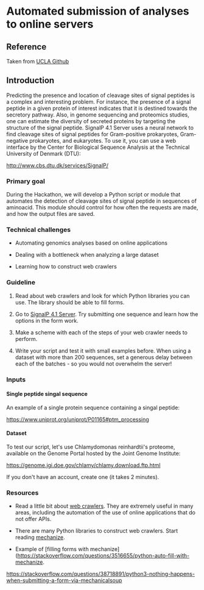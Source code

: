 # Automated submission of analyses to online servers 

## Reference

Taken from [UCLA Github](https://github.com/QCB-Collaboratory/Python-Hackathon-Fall2017/blob/master/Materials_Resources/Problem-4/Readme.md)

## Introduction

Predicting the presence and location of cleavage sites of signal peptides is a complex and interesting problem. For instance, the presence of a signal peptide in a given protein of interest indicates that it is destined towards the secretory pathway. Also, in genome sequencing and proteomics studies, one can estimate the diversity of secreted proteins by targeting the structure of the signal peptide. SignalP 4.1 Server uses a neural network to find cleavage sites of signal peptides for Gram-positive prokaryotes, Gram-negative prokaryotes, and eukaryotes. To use it, you can use a web interface by the Center for Biological Sequence Analysis at the Technical University of Denmark (DTU):

http://www.cbs.dtu.dk/services/SignalP/

### Primary goal

During the Hackathon, we will develop a Python script or module that automates the detection of cleavage sites of signal peptide in sequences of aminoacid. This module should control for how often the requests are made, and how the output files are saved.


### Technical challenges

* Automating genomics analyses based on online applications

* Dealing with a bottleneck when analyzing a large dataset

* Learning how to construct web crawlers


### Guideline

1. Read about web crawlers and look for which Python libraries you can use. The library should be able to fill forms.

2. Go to [SignalP 4.1 Server](http://www.cbs.dtu.dk/services/SignalP/). Try submitting one sequence and learn how the options in the form work.

3. Make a scheme with each of the steps of your web crawler needs to perform. 

4. Write your script and test it with small examples before. When using a dataset with more than 200 sequences, set a generous delay between each of the batches - so you would not overwhelm the server!

### Inputs

#### Single peptide singal sequence

An example of a single protein sequence containing a singal peptide:

https://www.uniprot.org/uniprot/P01165#ptm_processing

#### Dataset

To test our script, let's use Chlamydomonas reinhardtii's proteome, available on the Genome Portal hosted by the Joint Genome Institute:

https://genome.jgi.doe.gov/chlamy/chlamy.download.ftp.html

If you don't have an account, create one (it takes 2 minutes).

### Resources

* Read a little bit about [web crawlers](https://en.wikipedia.org/wiki/Web_crawler). They are extremely useful in many areas, including the automation of the use of online applications that do not offer APIs.

* There are many Python libraries to construct web crawlers. Start reading [mechanize](https://github.com/python-mechanize/mechanize).

* Example of [filling forms with mechanize](https://stackoverflow.com/questions/3516655/python-auto-fill-with-mechanize.

https://stackoverflow.com/questions/38718891/python3-nothing-happens-when-submitting-a-form-via-mechanicalsoup
